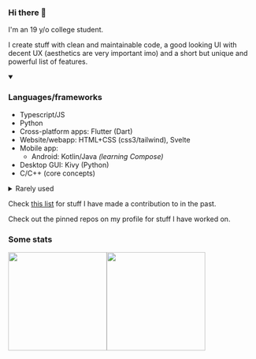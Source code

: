 ### Hi there 👋
I'm an 19 y/o college student.

I create stuff with clean and maintainable code, a good looking UI with decent UX (aesthetics are very important imo)
and a short but unique and powerful list of features.

<details open><summary>

### Languages/frameworks

</summary>

- Typescript/JS
- Python
- Cross-platform apps: Flutter (Dart)
- Website/webapp: HTML+CSS (css3/tailwind), Svelte
- Mobile app:
    - Android: Kotlin/Java _(learning Compose)_
- Desktop GUI: Kivy (Python)
- C/C++ (core concepts)

<details>
  <summary>Rarely used</summary>

- Perl
</details>

</details>

Check [this list](https://github.com/stars/supershadoe/lists/contrib) for stuff
I have made a contribution to in the past.

Check out the pinned repos on my profile for stuff I have worked on.

### Some stats
<img height=200 align="center" src="https://github-readme-stats-kappa-sepia-11.vercel.app/api?username=supershadoe&show_icons=true&theme=codeSTACKr" /><img height=200 align="center" src="https://github-readme-stats-kappa-sepia-11.vercel.app/api/top-langs/?username=supershadoe&layout=donut&theme=codeSTACKr&exclude_repo=github-readme-stats,dotfiles" />
